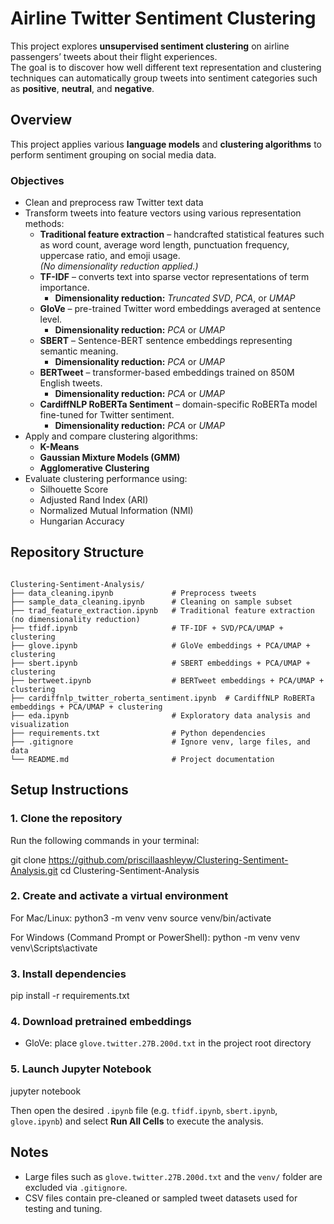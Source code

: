 # Airline Twitter Sentiment Clustering

This project explores **unsupervised sentiment clustering** on airline passengers’ tweets about their flight experiences.  
The goal is to discover how well different text representation and clustering techniques can automatically group tweets into sentiment categories such as **positive**, **neutral**, and **negative**.


## Overview

This project applies various **language models** and **clustering algorithms** to perform sentiment grouping on social media data.

### Objectives

- Clean and preprocess raw Twitter text data  
- Transform tweets into feature vectors using various representation methods:
  - **Traditional feature extraction** – handcrafted statistical features such as word count, average word length, punctuation frequency, uppercase ratio, and emoji usage.  
    *(No dimensionality reduction applied.)*
  - **TF-IDF** – converts text into sparse vector representations of term importance.  
    - **Dimensionality reduction:** *Truncated SVD*, *PCA*, or *UMAP*
  - **GloVe** – pre-trained Twitter word embeddings averaged at sentence level.  
    - **Dimensionality reduction:** *PCA* or *UMAP*
  - **SBERT** – Sentence-BERT sentence embeddings representing semantic meaning.  
    - **Dimensionality reduction:** *PCA* or *UMAP*
  - **BERTweet** – transformer-based embeddings trained on 850M English tweets.  
    - **Dimensionality reduction:** *PCA* or *UMAP*
  - **CardiffNLP RoBERTa Sentiment** – domain-specific RoBERTa model fine-tuned for Twitter sentiment.  
    - **Dimensionality reduction:** *PCA* or *UMAP*
- Apply and compare clustering algorithms:
  - **K-Means**
  - **Gaussian Mixture Models (GMM)**
  - **Agglomerative Clustering**
- Evaluate clustering performance using:
  - Silhouette Score  
  - Adjusted Rand Index (ARI)  
  - Normalized Mutual Information (NMI)  
  - Hungarian Accuracy 


## Repository Structure

```

Clustering-Sentiment-Analysis/
├── data_cleaning.ipynb             # Preprocess tweets 
├── sample_data_cleaning.ipynb      # Cleaning on sample subset
├── trad_feature_extraction.ipynb   # Traditional feature extraction (no dimensionality reduction)
├── tfidf.ipynb                     # TF-IDF + SVD/PCA/UMAP + clustering
├── glove.ipynb                     # GloVe embeddings + PCA/UMAP + clustering
├── sbert.ipynb                     # SBERT embeddings + PCA/UMAP + clustering
├── bertweet.ipynb                  # BERTweet embeddings + PCA/UMAP + clustering
├── cardiffnlp_twitter_roberta_sentiment.ipynb  # CardiffNLP RoBERTa embeddings + PCA/UMAP + clustering
├── eda.ipynb                       # Exploratory data analysis and visualization
├── requirements.txt                # Python dependencies
├── .gitignore                      # Ignore venv, large files, and data
└── README.md                       # Project documentation

```


## Setup Instructions

### 1. Clone the repository

Run the following commands in your terminal:

git clone https://github.com/priscillaashleyw/Clustering-Sentiment-Analysis.git
cd Clustering-Sentiment-Analysis

### 2. Create and activate a virtual environment

For Mac/Linux:
python3 -m venv venv
source venv/bin/activate

For Windows (Command Prompt or PowerShell):
python -m venv venv
venv\Scripts\activate

### 3. Install dependencies

pip install -r requirements.txt

### 4. Download pretrained embeddings

- GloVe: place `glove.twitter.27B.200d.txt` in the project root directory  

### 5. Launch Jupyter Notebook
jupyter notebook

Then open the desired `.ipynb` file (e.g. `tfidf.ipynb`, `sbert.ipynb`, `glove.ipynb`) and select **Run All Cells** to execute the analysis.


## Notes

- Large files such as `glove.twitter.27B.200d.txt` and the `venv/` folder are excluded via `.gitignore`.
- CSV files contain pre-cleaned or sampled tweet datasets used for testing and tuning.